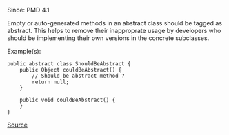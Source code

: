 Since: PMD 4.1

Empty or auto-generated methods in an abstract class should be tagged as abstract. This helps to remove their inapproprate 
usage by developers who should be implementing their own versions in the concrete subclasses.

Example(s):
```
public abstract class ShouldBeAbstract {
    public Object couldBeAbstract() {
        // Should be abstract method ?
        return null;
    }

    public void couldBeAbstract() {
    }
}
```

[Source](https://pmd.github.io/pmd-5.5.4/pmd-java/rules/java/design.html#EmptyMethodInAbstractClassShouldBeAbstract)
